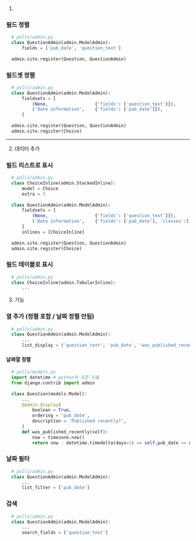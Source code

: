 1. 
### 필드 정렬  
  ```python
    # polls/admin.py
    class QuestionAdmin(admin.ModelAdmin):
        fields = ['pub_date', 'question_text']
        
    admin.site.register(Question, QuestionAdmin)
  ```  

### 필드셋 정렬  
  ```python
    # polls/admin.py
    class QuestionAdmin(admin.ModelAdmin):
        fieldsets = [
            (None,                  {'fields': ['question_text']}),
            ('Date information',    {'fields': ['pub_date']}),
        ]
        
    admin.site.register(Question, QuestionAdmin)
    admin.site.register(Choice)
  ```  
  
- - -  

2. 데이터 추가  
### 필드 리스트로 표시  
  ```python
    # polls/admin.py
    class ChoiceInline(admin.StackedInline):
        model = Choice
        extra = 3
        
    class QuestionAdmin(admin.ModelAdmin):
        fieldsets = [
            (None,                  {'fields': ['question_text']}),
            ('Date information',    {'fields': ['pub_date'], 'classes':['collapse']}),
        ]
        inlines = [ChoiceInline]
        
    admin.site.register(Question, QuestionAdmin)
    admin.site.register(Choice)
  ```  
  
### 필드 테이블로 표시  
  ```python
    # polls/admin.py
    class ChoiceInline(admin.TabularInline):
        ...
  ```  
  
3. 기능  
### 열 추가 (정렬 포함 / 날짜 정렬 안됨)
  ```python 
    # polls/admin.py
    class QuestionAdmin(admin.ModelAdmin):
        ...
        list_display = ('question_text', 'pub_date', 'was_published_recently')
  ```  

#### 날짜열 정렬  
  ```python
    # polls/models.py
    import datetime # python의 표준 모듈
    from django.contrib import admin
    
    class Question(models.Model):
        ...
        @admin.display(
            boolean = True,
            ordering = 'pub_date',
            description = 'Published recently?',
        )
        def was_published_recently(self):
            now = timezone.now()
            return now - datetime.timedelta(days=1) <= self.pub_date <= now       
  ```  

### 날짜 필터
  ```python 
    # polls/admin.py
    class QuestionAdmin(admin.ModelAdmin):
        ...
        list_filter = ['pub_date']
  ```  
  
### 검색  
  ```python 
    # polls/admin.py
    class QuestionAdmin(admin.ModelAdmin):
        ...
        search_fields = ['question_text']
  ```  
  
